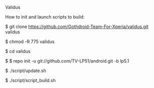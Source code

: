 Validus

How to init and launch scripts to build:

$ git clone https://github.com/Gothdroid-Team-For-Xperia/validus.git validus

$ chmod -R 775 validus

$ cd validus

$ $ repo init -u git://github.com/TV-LP51/android.git -b lp5.1

$ ./script/update.sh

$ ./script/script_build.sh

